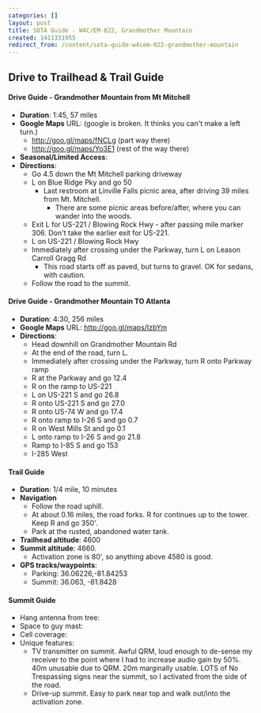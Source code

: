 ```yaml
---
categories: []
layout: post
title: SOTA Guide - W4C/EM-022, Grandmother Mountain
created: 1411331955
redirect_from: /content/sota-guide-w4cem-022-grandmother-mountain
---
```

Drive to Trailhead & Trail Guide
--------------------------------------------------------
#### Drive Guide - Grandmother Mountain from Mt Mitchell

* **Duration**: 1:45, 57 miles
* **Google Maps** URL: (google is broken.  It thinks you can't make a left turn.)
    * http://goo.gl/maps/fNCLg (part way there) 
    * http://goo.gl/maps/Yo3E1  (rest of the way there)
* **Seasonal/Limited Access**:
* **Directions**:
    * Go 4.5 down the Mt Mitchell parking driveway
    * L on Blue Ridge Pky and go 50
        * Last restroom at Linville Falls picnic area, after driving 39 miles from Mt. Mitchell.
            * There are some picnic areas before/after, where you can wander into the woods.
    * Exit L for US-221 / Blowing Rock Hwy - after passing mile marker 306.  Don't take the earlier exit for US-221.
    * L on US-221 / Blowing Rock Hwy
    * Immediately after crossing under the Parkway, turn L on Leason Carroll Gragg Rd
        * This road starts off as paved, but turns to gravel.  OK for sedans, with caution.
    * Follow the road to the summit.

#### Drive Guide - Grandmother Mountain TO Atlanta

* **Duration**: 4:30, 256 miles
* **Google Maps** URL: http://goo.gl/maps/IzbYm
* **Directions**:
    * Head downhill on Grandmother Mountain Rd
    * At the end of the road, turn L.
    * Immediately after crossing under the Parkway, turn R onto Parkway ramp
    * R at the Parkway and go 12.4
    * R on the ramp to US-221
    * L on US-221 S and go 26.8
    * R onto US-221 S and go 27.0
    * R onto US-74 W and go 17.4
    * R onto ramp to I-26 S and go 0.7
    * R on West Mills St and go 0.1
    * L onto ramp to I-26 S and go 21.8
    * Ramp to I-85 S and go 153
    * I-285 West

#### Trail Guide

* **Duration**: 1/4 mile, 10 minutes
* **Navigation**
    * Follow the road uphill.
    * At about 0.16 miles, the road forks.  R for continues up to the tower.  Keep R and go 350'.
    * Park at the rusted, abandoned water tank.
* **Trailhead altitude**: 4600
* **Summit altitude**: 4660.
    * Activation zone is 80', so anything above 4580 is good.
* **GPS tracks/waypoints**:
    * Parking: 36.06226,-81.84253
    * Summit: 36.063, -81.8428

#### Summit Guide

* Hang antenna from tree:
* Space to guy mast:
* Cell coverage:
* Unique features:
    * TV transmitter on summit.  Awful QRM, loud enough to de-sense my receiver to the point where I had to increase audio gain by 50%.  40m unusable due to QRM.  20m marginally usable. LOTS of No Trespassing signs near the summit, so I activated from the side of the road.
    * Drive-up summit.  Easy to park near top and walk out/into the activation zone.
